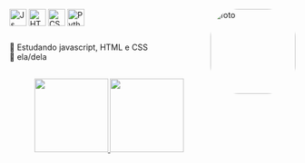 <div style="display: inline_block"><br>
  <img align="center" alt="Js" height="30"  src="https://www.iconsdb.com/icons/preview/pink/js-xxl.png">
  <img align="center" alt="HTML" height="30" src="https://www.iconsdb.com/icons/preview/pink/html-xxl.png">
  <img align="center" alt="CSS" height="30" src="https://www.iconsdb.com/icons/preview/pink/css-xxl.png">
  <img align="center" alt="Python" height="30" src="https://www.iconsdb.com/icons/preview/pink/python-xxl.png">
  <img align="right" alt="foto" height="150" style="border-radius:50px;" src="https://pbs.twimg.com/profile_images/1531844401584029697/oLnCfiZO_400x400.jpg">
</div>
  
  ##

🌸 Estudando javascript, HTML e CSS
<br>
🌸 ela/dela
  
 ##
  
<div align="center">
  <a href="https://github.com/amadnamartins">
  <img height="130em" src="https://github-readme-stats.vercel.app/api?username=amadnamartins&show_icons=true&theme=dracula&include_all_commits=true&count_private=true&bg_color=FFFFFF&text_color=343a40&icon_color=FF9999&border_color=FF9999"/>
  <img height="130em" src="https://github-readme-stats.vercel.app/api/top-langs/?username=amadnamartins&layout=compact&langs_count=7&theme=dracula&include_all_commits=true&count_private=true&bg_color=FFFFFF&text_color=343a40&icon_color=FF9999&border_color=FF9999"/>
</div>
